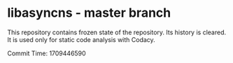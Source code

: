 # libasyncns - master branch

This repository contains frozen state of the repository.
Its history is cleared. It is used only for static code
analysis with Codacy.

Commit Time: 1709446590